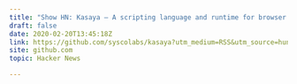 ```yaml
---
title: "Show HN: Kasaya – A scripting language and runtime for browser automation"
draft: false
date: 2020-02-20T13:45:18Z
link: https://github.com/syscolabs/kasaya?utm_medium=RSS&utm_source=hune
site: github.com
topic: Hacker News  

---
```

